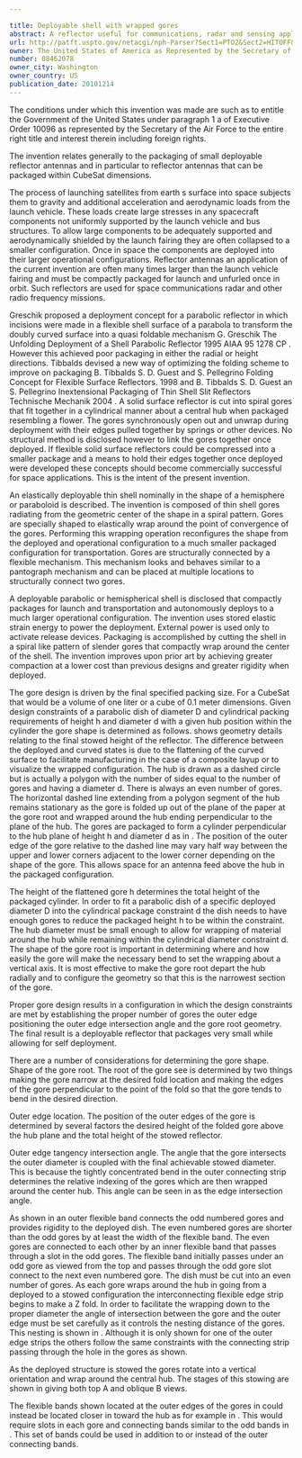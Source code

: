```yaml
---

title: Deployable shell with wrapped gores
abstract: A reflector useful for communications, radar and sensing application in space and on earth includes thin shell gores emanating from a geometric center of the reflector at its hub. Gores are provided in a spiraled pattern and are in elastic connection to said hub and wrapped around their point of convergence at the hub when the reflector is stowed. The gores emanate from the geometric center of the reflector hub at their elastic connection to the hub when they are deployed and operational as a reflector with a point of convergence to promote operation as a reflector. Thin shell gores can have an inner perimeter and outer perimeter, can be provided in a spiraled pattern, and can be interlocked at their outer perimeter, or in-between their inner and outer perimeter, while also remaining in elastic connection at their inner perimeter to said hub.
url: http://patft.uspto.gov/netacgi/nph-Parser?Sect1=PTO2&Sect2=HITOFF&p=1&u=%2Fnetahtml%2FPTO%2Fsearch-adv.htm&r=1&f=G&l=50&d=PALL&S1=08462078&OS=08462078&RS=08462078
owner: The United States of America as Represented by the Secretary of the Air Force
number: 08462078
owner_city: Washington
owner_country: US
publication_date: 20101214
---
```

The conditions under which this invention was made are such as to entitle the Government of the United States under paragraph 1 a of Executive Order 10096 as represented by the Secretary of the Air Force to the entire right title and interest therein including foreign rights.

The invention relates generally to the packaging of small deployable reflector antennas and in particular to reflector antennas that can be packaged within CubeSat dimensions.

The process of launching satellites from earth s surface into space subjects them to gravity and additional acceleration and aerodynamic loads from the launch vehicle. These loads create large stresses in any spacecraft components not uniformly supported by the launch vehicle and bus structures. To allow large components to be adequately supported and aerodynamically shielded by the launch fairing they are often collapsed to a smaller configuration. Once in space the components are deployed into their larger operational configurations. Reflector antennas an application of the current invention are often many times larger than the launch vehicle fairing and must be compactly packaged for launch and unfurled once in orbit. Such reflectors are used for space communications radar and other radio frequency missions.

Greschik proposed a deployment concept for a parabolic reflector in which incisions were made in a flexible shell surface of a parabola to transform the doubly curved surface into a quasi foldable mechanism G. Greschik The Unfolding Deployment of a Shell Parabolic Reflector 1995 AIAA 95 1278 CP . However this achieved poor packaging in either the radial or height directions. Tibbalds devised a new way of optimizing the folding scheme to improve on packaging B. Tibbalds S. D. Guest and S. Pellegrino Folding Concept for Flexible Surface Reflectors. 1998 and B. Tibbalds S. D. Guest an S. Pellegrino Inextensional Packaging of Thin Shell Slit Reflectors Technische Mechanik 2004 . A solid surface reflector is cut into spiral gores that fit together in a cylindrical manner about a central hub when packaged resembling a flower. The gores synchronously open out and unwrap during deployment with their edges pulled together by springs or other devices. No structural method is disclosed however to link the gores together once deployed. If flexible solid surface reflectors could be compressed into a smaller package and a means to hold their edges together once deployed were developed these concepts should become commercially successful for space applications. This is the intent of the present invention.

An elastically deployable thin shell nominally in the shape of a hemisphere or paraboloid is described. The invention is composed of thin shell gores radiating from the geometric center of the shape in a spiral pattern. Gores are specially shaped to elastically wrap around the point of convergence of the gores. Performing this wrapping operation reconfigures the shape from the deployed and operational configuration to a much smaller packaged configuration for transportation. Gores are structurally connected by a flexible mechanism. This mechanism looks and behaves similar to a pantograph mechanism and can be placed at multiple locations to structurally connect two gores.

A deployable parabolic or hemispherical shell is disclosed that compactly packages for launch and transportation and autonomously deploys to a much larger operational configuration. The invention uses stored elastic strain energy to power the deployment. External power is used only to activate release devices. Packaging is accomplished by cutting the shell in a spiral like pattern of slender gores that compactly wrap around the center of the shell. The invention improves upon prior art by achieving greater compaction at a lower cost than previous designs and greater rigidity when deployed.

The gore design is driven by the final specified packing size. For a CubeSat that would be a volume of one liter or a cube of 0.1 meter dimensions. Given design constraints of a parabolic dish of diameter D and cylindrical packing requirements of height h and diameter d with a given hub position within the cylinder the gore shape is determined as follows. shows geometry details relating to the final stowed height of the reflector. The difference between the deployed and curved states is due to the flattening of the curved surface to facilitate manufacturing in the case of a composite layup or to visualize the wrapped configuration. The hub is drawn as a dashed circle but is actually a polygon with the number of sides equal to the number of gores and having a diameter d. There is always an even number of gores. The horizontal dashed line extending from a polygon segment of the hub remains stationary as the gore is folded up out of the plane of the paper at the gore root and wrapped around the hub ending perpendicular to the plane of the hub. The gores are packaged to form a cylinder perpendicular to the hub plane of height h and diameter d as in . The position of the outer edge of the gore relative to the dashed line may vary half way between the upper and lower corners adjacent to the lower corner depending on the shape of the gore. This allows space for an antenna feed above the hub in the packaged configuration.

The height of the flattened gore h determines the total height of the packaged cylinder. In order to fit a parabolic dish of a specific deployed diameter D into the cylindrical package constraint d the dish needs to have enough gores to reduce the packaged height h to be within the constraint. The hub diameter must be small enough to allow for wrapping of material around the hub while remaining within the cylindrical diameter constraint d. The shape of the gore root is important in determining where and how easily the gore will make the necessary bend to set the wrapping about a vertical axis. It is most effective to make the gore root depart the hub radially and to configure the geometry so that this is the narrowest section of the gore.

Proper gore design results in a configuration in which the design constraints are met by establishing the proper number of gores the outer edge positioning the outer edge intersection angle and the gore root geometry. The final result is a deployable reflector that packages very small while allowing for self deployment.

There are a number of considerations for determining the gore shape. Shape of the gore root. The root of the gore see is determined by two things making the gore narrow at the desired fold location and making the edges of the gore perpendicular to the point of the fold so that the gore tends to bend in the desired direction.

Outer edge location. The position of the outer edges of the gore is determined by several factors the desired height of the folded gore above the hub plane and the total height of the stowed reflector.

Outer edge tangency intersection angle. The angle that the gore intersects the outer diameter is coupled with the final achievable stowed diameter. This is because the tightly concentrated bend in the outer connecting strip determines the relative indexing of the gores which are then wrapped around the center hub. This angle can be seen in as the edge intersection angle.

As shown in an outer flexible band connects the odd numbered gores and provides rigidity to the deployed dish. The even numbered gores are shorter than the odd gores by at least the width of the flexible band. The even gores are connected to each other by an inner flexible band that passes through a slot in the odd gores. The flexible band initially passes under an odd gore as viewed from the top and passes through the odd gore slot connect to the next even numbered gore. The dish must be cut into an even number of gores. As each gore wraps around the hub in going from a deployed to a stowed configuration the interconnecting flexible edge strip begins to make a Z fold. In order to facilitate the wrapping down to the proper diameter the angle of intersection between the gore and the outer edge must be set carefully as it controls the nesting distance of the gores. This nesting is shown in . Although it is only shown for one of the outer edge strips the others follow the same constraints with the connecting strip passing through the hole in the gores as shown.

As the deployed structure is stowed the gores rotate into a vertical orientation and wrap around the central hub. The stages of this stowing are shown in giving both top A and oblique B views.

The flexible bands shown located at the outer edges of the gores in could instead be located closer in toward the hub as for example in . This would require slots in each gore and connecting bands similar to the odd bands in . This set of bands could be used in addition to or instead of the outer connecting bands.


